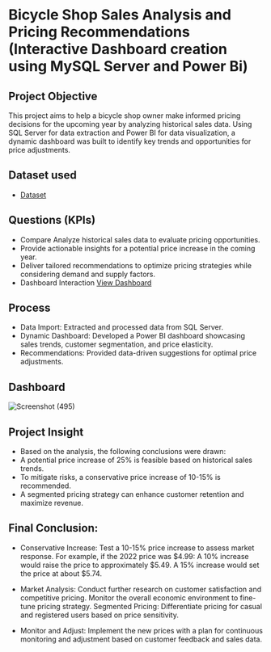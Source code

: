 # Bicycle Shop Sales Analysis and Pricing Recommendations (Interactive Dashboard creation using MySQL Server and Power Bi)
## Project Objective
This project aims to help a bicycle shop owner make informed pricing decisions for the upcoming year by analyzing historical sales data. Using SQL Server for data extraction and Power BI for data visualization, a dynamic dashboard was built to identify key trends and opportunities for price adjustments.

## Dataset used
- <a href="https://github.com/ritikbh193/Data-Analysis-Dashboard/blob/main/Vrinda%20Data%20Analysis2.xlsx">Dataset</a>

## Questions (KPIs)
- Compare Analyze historical sales data to evaluate pricing opportunities.
- Provide actionable insights for a potential price increase in the coming year.
- Deliver tailored recommendations to optimize pricing strategies while considering demand and supply factors.
- Dashboard Interaction <a href="https://github.com/ritikbh193/Data-Analytics-with-Excel/blob/main/Dashboard_Image.png">View Dashboard</a>

## Process
- Data Import: Extracted and processed data from SQL Server.
- Dynamic Dashboard: Developed a Power BI dashboard showcasing sales trends, customer segmentation, and price elasticity.
- Recommendations: Provided data-driven suggestions for optimal price adjustments.

## Dashboard

![Screenshot (495)](https://github.com/user-attachments/assets/17a62479-5cdc-4be7-9373-f264201d276e)

## Project Insight
- Based on the analysis, the following conclusions were drawn:
- A potential price increase of 25% is feasible based on historical sales trends.
- To mitigate risks, a conservative price increase of 10-15% is recommended.
- A segmented pricing strategy can enhance customer retention and maximize revenue.

## Final Conclusion:
- Conservative Increase:
Test a 10-15% price increase to assess market response.
For example, if the 2022 price was $4.99:
A 10% increase would raise the price to approximately $5.49.
A 15% increase would set the price at about $5.74.

- Market Analysis:
 Conduct further research on customer satisfaction and competitive pricing.
Monitor the overall economic environment to fine-tune pricing strategy.
Segmented Pricing:
 Differentiate pricing for casual and registered users based on price sensitivity.

- Monitor and Adjust:
Implement the new prices with a plan for continuous monitoring and adjustment based on customer feedback and sales data.
